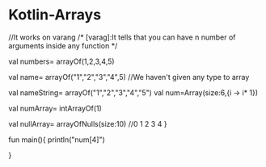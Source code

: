 # Kotlin-Arrays



//It works on varang
/*
[varag]:It tells that you can have n number of arguments inside any function
*/

val numbers= arrayOf(1,2,3,4,5)


val name= arrayOf("1","2","3","4",5) //We haven't given any type to array

val nameString= arrayOf<String>("1","2","3","4","5")
val num=Array(size:6,{i -> i* 1})

val numArray= intArrayOf(1)

val nullArray= arrayOfNulls<String>(size:10)
//0 1 2 3 4 
}

fun main(){
println("num[4]")





}
